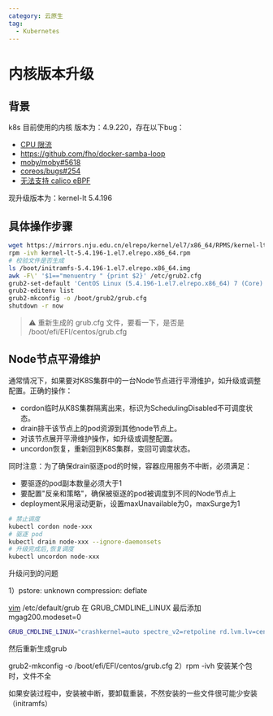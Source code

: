 ```yaml
---
category: 云原生
tag:
  - Kubernetes
---
```


# 内核版本升级

## 背景

k8s 目前使用的内核 版本为：4.9.220，存在以下bug：

- [CPU 限流](https://mp.weixin.qq.com/s/AJJal8tbcUSbW_IYVA-sEw)
- https://github.com/fho/docker-samba-loop
- [moby/moby#5618](https://github.com/moby/moby/issues/5618)
- [coreos/bugs#254](https://github.com/coreos/bugs/issues/254)
- [无法支持 calico eBPF](https://www.coolops.cn/archives/calico-xia-ru-he-qie-huan-shu-ju-mian-dao-ebpf)

现升级版本为：kernel-lt 5.4.196

## 具体操作步骤

```bash
wget https://mirrors.nju.edu.cn/elrepo/kernel/el7/x86_64/RPMS/kernel-lt-5.4.196-1.el7.elrepo.x86_64.rpm
rpm -ivh kernel-lt-5.4.196-1.el7.elrepo.x86_64.rpm
# 校验文件是否生成
ls /boot/initramfs-5.4.196-1.el7.elrepo.x86_64.img
awk -F\' '$1=="menuentry " {print $2}' /etc/grub2.cfg
grub2-set-default 'CentOS Linux (5.4.196-1.el7.elrepo.x86_64) 7 (Core)'
grub2-editenv list
grub2-mkconfig -o /boot/grub2/grub.cfg
shutdown -r now
```

> :warning:  重新生成的 grub.cfg 文件，要看一下，是否是 /boot/efi/EFI/centos/grub.cfg

## Node节点平滑维护

通常情况下，如果要对K8S集群中的一台Node节点进行平滑维护，如升级或调整配置。正确的操作：

- cordon临时从K8S集群隔离出来，标识为SchedulingDisabled不可调度状态。
- drain排干该节点上的pod资源到其他node节点上。
- 对该节点展开平滑维护操作，如升级或调整配置。
- uncordon恢复，重新回到K8S集群，变回可调度状态。

同时注意：为了确保drain驱逐pod的时候，容器应用服务不中断，必须满足：

- 要驱逐的pod副本数量必须大于1
- 要配置"反亲和策略"，确保被驱逐的pod被调度到不同的Node节点上
- deployment采用滚动更新，设置maxUnavailable为0，maxSurge为1

```bash
# 禁止调度
kubectl cordon node-xxx
# 驱逐 pod
kubectl drain node-xxx --ignore-daemonsets
# 升级完成后,恢复调度
kubectl uncordon node-xxx
```

升级问到的问题

1）pstore: unknown compression: deflate

[vim](https://so.csdn.net/so/search?q=vim&spm=1001.2101.3001.7020) /etc/default/grub
在 GRUB_CMDLINE_LINUX 最后添加 mgag200.modeset=0

```bash
GRUB_CMDLINE_LINUX="crashkernel=auto spectre_v2=retpoline rd.lvm.lv=centos/root rd.lvm.lv=centos/swap rhgb quiet mgag200.modeset=0"
```

然后重新生成grub

grub2-mkconfig -o /boot/efi/EFI/centos/grub.cfg 
2）rpm -ivh 安装某个包时，文件不全

如果安装过程中，安装被中断，要卸载重装，不然安装的一些文件很可能少安装（initramfs）
